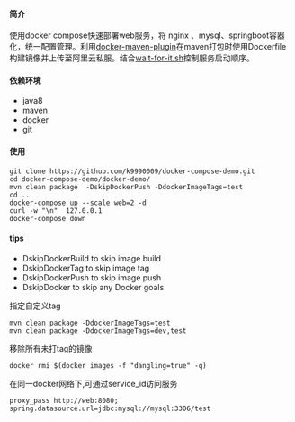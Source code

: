 #### 简介
使用docker compose快速部署web服务，将 nginx 、mysql、springboot容器化，统一配置管理。利用[docker-maven-plugin](https://github.com/spotify/docker-maven-plugin)在maven打包时使用Dockerfile构建镜像并上传至阿里云私服。结合[wait-for-it.sh](https://docs.docker.com/compose/startup-order/)控制服务启动顺序。

#### 依赖环境
- java8
- maven
- docker 
- git

#### 使用
```
git clone https://github.com/k9990009/docker-compose-demo.git
cd docker-compose-demo/docker-demo/
mvn clean package  -DskipDockerPush -DdockerImageTags=test
cd ..
docker-compose up --scale web=2 -d
curl -w "\n"  127.0.0.1
docker-compose down
```
#### tips

- DskipDockerBuild to skip image build
- DskipDockerTag to skip image tag
- DskipDockerPush to skip image push
- DskipDocker to skip any Docker goals

指定自定义tag
```
mvn clean package -DdockerImageTags=test
mvn clean package -DdockerImageTags=dev,test
```

移除所有未打tag的镜像
```
docker rmi $(docker images -f "dangling=true" -q)
```
在同一docker网络下,可通过service_id访问服务
```
proxy_pass http://web:8080;
spring.datasource.url=jdbc:mysql://mysql:3306/test
```